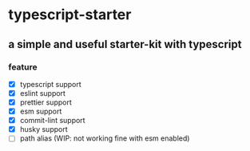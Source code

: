 # typescript-starter

## a simple and useful starter-kit with typescript

### feature

- [x] typescript support
- [x] eslint support
- [x] prettier support
- [x] esm support
- [x] commit-lint support
- [x] husky support
- [ ] path alias (WIP: not working fine with esm enabled)
